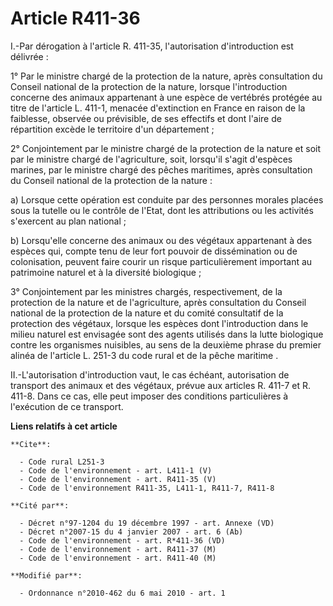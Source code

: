 # Article R411-36

I.-Par dérogation à l'article R. 411-35, l'autorisation d'introduction est délivrée : 

1° Par le ministre chargé de la protection de la nature, après consultation du Conseil national de la protection de la
nature, lorsque l'introduction concerne des animaux appartenant à une espèce de vertébrés protégée au titre de l'article L.
411-1, menacée d'extinction en France en raison de la faiblesse, observée ou prévisible, de ses effectifs et dont l'aire de
répartition excède le territoire d'un département ; 

2° Conjointement par le ministre chargé de la protection de la nature et soit par le ministre chargé de l'agriculture, soit,
lorsqu'il s'agit d'espèces marines, par le ministre chargé des pêches maritimes, après consultation du Conseil national de la
protection de la nature : 

a) Lorsque cette opération est conduite par des personnes morales placées sous la tutelle ou le contrôle de l'Etat, dont les
attributions ou les activités s'exercent au plan national ; 

b) Lorsqu'elle concerne des animaux ou des végétaux appartenant à des espèces qui, compte tenu de leur fort pouvoir de
dissémination ou de colonisation, peuvent faire courir un risque particulièrement important au patrimoine naturel et à la
diversité biologique ; 

3° Conjointement par les ministres chargés, respectivement, de la protection de la nature et de l'agriculture, après
consultation du Conseil national de la protection de la nature et du comité consultatif de la protection des végétaux,
lorsque les espèces dont l'introduction dans le milieu naturel est envisagée sont des agents utilisés dans la lutte
biologique contre les organismes nuisibles, au sens de la deuxième phrase du premier alinéa de l'article L. 251-3 du code
rural et de la pêche maritime . 

II.-L'autorisation d'introduction vaut, le cas échéant, autorisation de transport des animaux et des végétaux, prévue aux
articles R. 411-7 et R. 411-8. Dans ce cas, elle peut imposer des conditions particulières à l'exécution de ce transport.

**Liens relatifs à cet article**

	**Cite**:

	  - Code rural L251-3
	  - Code de l'environnement - art. L411-1 (V)
	  - Code de l'environnement - art. R411-35 (V)
	  - Code de l'environnement R411-35, L411-1, R411-7, R411-8

	**Cité par**:

	  - Décret n°97-1204 du 19 décembre 1997 - art. Annexe (VD)
	  - Décret n°2007-15 du 4 janvier 2007 - art. 6 (Ab)
	  - Code de l'environnement - art. R*411-36 (VD)
	  - Code de l'environnement - art. R411-37 (M)
	  - Code de l'environnement - art. R411-40 (M)

	**Modifié par**:

	  - Ordonnance n°2010-462 du 6 mai 2010 - art. 1
